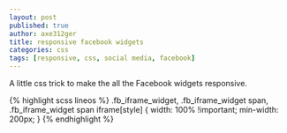 ```yaml
---
layout: post
published: true
author: axe312ger
title: responsive facebook widgets
categories: css
tags: [responsive, css, social media, facebook]
---
```


A little css trick to make the all the Facebook widgets responsive.

{% highlight scss lineos %}
.fb_iframe_widget,
.fb_iframe_widget span,
.fb_iframe_widget span iframe[style] {
  width: 100% !important;
  min-width: 200px;
}
{% endhighlight %}